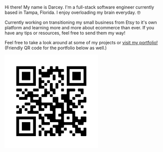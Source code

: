 Hi there! My name is Darcey. I'm a full-stack software engineer currently based in Tampa, Florida. I enjoy overloading my brain everyday. 🤓

Currently working on transitioning my small business from Etsy to it's own platform and learning more and more about ecommerce than ever. If you have any tips or resources, feel free to send them my way!

Feel free to take a look around at some of my projects or [visit my portfolio!](https://hiredarcey.com) (Friendly QR code for the portfolio below as well.)

![alt text](/Images/qr.png?raw=true)
